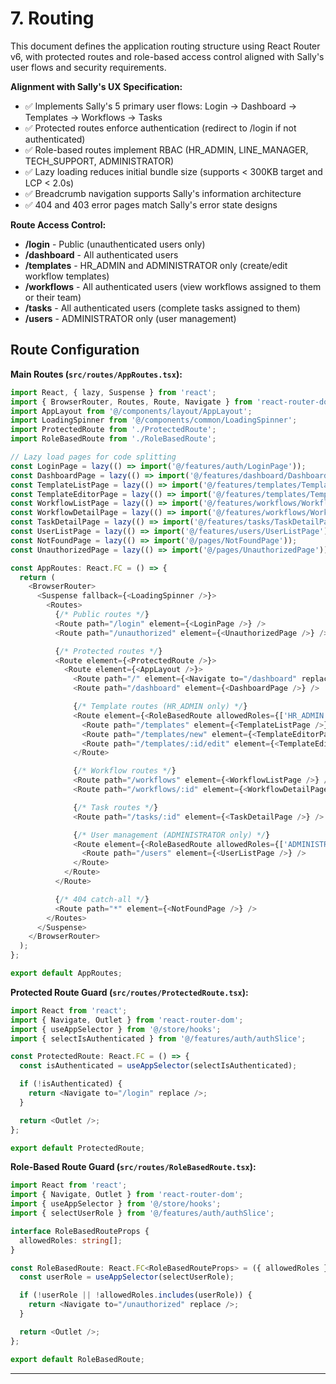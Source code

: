# 7. Routing

This document defines the application routing structure using React Router v6, with protected routes and role-based access control aligned with Sally's user flows and security requirements.

**Alignment with Sally's UX Specification:**
- ✅ Implements Sally's 5 primary user flows: Login → Dashboard → Templates → Workflows → Tasks
- ✅ Protected routes enforce authentication (redirect to /login if not authenticated)
- ✅ Role-based routes implement RBAC (HR_ADMIN, LINE_MANAGER, TECH_SUPPORT, ADMINISTRATOR)
- ✅ Lazy loading reduces initial bundle size (supports < 300KB target and LCP < 2.0s)
- ✅ Breadcrumb navigation supports Sally's information architecture
- ✅ 404 and 403 error pages match Sally's error state designs

**Route Access Control:**
- **/login** - Public (unauthenticated users only)
- **/dashboard** - All authenticated users
- **/templates** - HR_ADMIN and ADMINISTRATOR only (create/edit workflow templates)
- **/workflows** - All authenticated users (view workflows assigned to them or their team)
- **/tasks** - All authenticated users (complete tasks assigned to them)
- **/users** - ADMINISTRATOR only (user management)

## Route Configuration

**Main Routes (`src/routes/AppRoutes.tsx`):**

```typescript
import React, { lazy, Suspense } from 'react';
import { BrowserRouter, Routes, Route, Navigate } from 'react-router-dom';
import AppLayout from '@/components/layout/AppLayout';
import LoadingSpinner from '@/components/common/LoadingSpinner';
import ProtectedRoute from './ProtectedRoute';
import RoleBasedRoute from './RoleBasedRoute';

// Lazy load pages for code splitting
const LoginPage = lazy(() => import('@/features/auth/LoginPage'));
const DashboardPage = lazy(() => import('@/features/dashboard/DashboardPage'));
const TemplateListPage = lazy(() => import('@/features/templates/TemplateListPage'));
const TemplateEditorPage = lazy(() => import('@/features/templates/TemplateEditorPage'));
const WorkflowListPage = lazy(() => import('@/features/workflows/WorkflowListPage'));
const WorkflowDetailPage = lazy(() => import('@/features/workflows/WorkflowDetailPage'));
const TaskDetailPage = lazy(() => import('@/features/tasks/TaskDetailPage'));
const UserListPage = lazy(() => import('@/features/users/UserListPage'));
const NotFoundPage = lazy(() => import('@/pages/NotFoundPage'));
const UnauthorizedPage = lazy(() => import('@/pages/UnauthorizedPage'));

const AppRoutes: React.FC = () => {
  return (
    <BrowserRouter>
      <Suspense fallback={<LoadingSpinner />}>
        <Routes>
          {/* Public routes */}
          <Route path="/login" element={<LoginPage />} />
          <Route path="/unauthorized" element={<UnauthorizedPage />} />

          {/* Protected routes */}
          <Route element={<ProtectedRoute />}>
            <Route element={<AppLayout />}>
              <Route path="/" element={<Navigate to="/dashboard" replace />} />
              <Route path="/dashboard" element={<DashboardPage />} />

              {/* Template routes (HR_ADMIN only) */}
              <Route element={<RoleBasedRoute allowedRoles={['HR_ADMIN', 'ADMINISTRATOR']} />}>
                <Route path="/templates" element={<TemplateListPage />} />
                <Route path="/templates/new" element={<TemplateEditorPage />} />
                <Route path="/templates/:id/edit" element={<TemplateEditorPage />} />
              </Route>

              {/* Workflow routes */}
              <Route path="/workflows" element={<WorkflowListPage />} />
              <Route path="/workflows/:id" element={<WorkflowDetailPage />} />

              {/* Task routes */}
              <Route path="/tasks/:id" element={<TaskDetailPage />} />

              {/* User management (ADMINISTRATOR only) */}
              <Route element={<RoleBasedRoute allowedRoles={['ADMINISTRATOR']} />}>
                <Route path="/users" element={<UserListPage />} />
              </Route>
            </Route>
          </Route>

          {/* 404 catch-all */}
          <Route path="*" element={<NotFoundPage />} />
        </Routes>
      </Suspense>
    </BrowserRouter>
  );
};

export default AppRoutes;
```

**Protected Route Guard (`src/routes/ProtectedRoute.tsx`):**

```typescript
import React from 'react';
import { Navigate, Outlet } from 'react-router-dom';
import { useAppSelector } from '@/store/hooks';
import { selectIsAuthenticated } from '@/features/auth/authSlice';

const ProtectedRoute: React.FC = () => {
  const isAuthenticated = useAppSelector(selectIsAuthenticated);

  if (!isAuthenticated) {
    return <Navigate to="/login" replace />;
  }

  return <Outlet />;
};

export default ProtectedRoute;
```

**Role-Based Route Guard (`src/routes/RoleBasedRoute.tsx`):**

```typescript
import React from 'react';
import { Navigate, Outlet } from 'react-router-dom';
import { useAppSelector } from '@/store/hooks';
import { selectUserRole } from '@/features/auth/authSlice';

interface RoleBasedRouteProps {
  allowedRoles: string[];
}

const RoleBasedRoute: React.FC<RoleBasedRouteProps> = ({ allowedRoles }) => {
  const userRole = useAppSelector(selectUserRole);

  if (!userRole || !allowedRoles.includes(userRole)) {
    return <Navigate to="/unauthorized" replace />;
  }

  return <Outlet />;
};

export default RoleBasedRoute;
```

---
